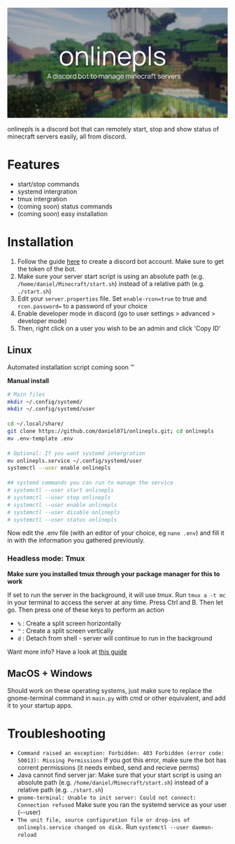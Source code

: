 ![banner](assets/banner.png)

onlinepls is a discord bot that can remotely start, stop and show status of minecraft servers easily, all from discord.

# Features
- start/stop commands
- systemd intergration
- tmux intergration
- (coming soon) status commands
- (coming soon) easy installation

# Installation
1. Follow the guide [here](https://discordpy.readthedocs.io/en/stable/discord.html) to create a discord bot account. Make sure to get the token of the bot.
2. Make sure your server start script is using an absolute path (e.g. `/home/daniel/Minecraft/start.sh`) instead of a relative path (e.g. `./start.sh`)
3. Edit your `server.properties` file. Set `enable-rcon=true` to true and `rcon.password=` to a password of your choice
4. Enable developer mode in discord (go to user settings > advanced > developer mode)
5. Then, right click on a user you wish to be an admin and click 'Copy ID'


## Linux
Automated installation script coming soon ™

**Manual install**
```sh
# Main files
mkdir ~/.config/systemd/
mkdir ~/.config/systemd/user

cd ~/.local/share/
git clone https://github.com/daniel071/onlinepls.git; cd onlinepls
mv .env-template .env

# Optional: If you want systemd intergration
mv onlinepls.service ~/.config/systemd/user
systemctl --user enable onlinepls

## systemd commands you can run to manage the service
# systemctl --user start onlinepls
# systemctl --user stop onlinepls
# systemctl --user enable onlinepls
# systemctl --user disable onlinepls
# systemctl --user status onlinepls
```
Now edit the .env file (with an editor of your choice, eg `nano .env`) and fill it in with the information you gathered previously.

### Headless mode: Tmux

**Make sure you installed tmux through your package manager for this to work**

If set to run the server in the background, it will use *tmux*.
Run `tmux a -t mc` in your terminal to access the server at any time.
Press Ctrl and B. Then let go. Then press one of these keys to perform an action
- `%` : Create a split screen horizontally
- `"` : Create a split screen vertically
- `d` : Detach from shell - server will continue to run in the background

Want more info? Have a look at [this guide](https://www.hamvocke.com/blog/a-quick-and-easy-guide-to-tmux/)

## MacOS + Windows
Should work on these operating systems, just make sure to replace the gnome-terminal command in `main.py` with cmd or other equivalent, and add it to your startup apps.

# Troubleshooting
- `Command raised an exception: Forbidden: 403 Forbidden (error code: 50013): Missing Permissions` If you got this error, make sure the bot has corrent permissions (it needs embed, send and recieve perms)
- Java cannot find server jar: Make sure that your start script is using an absolute path (e.g. `/home/daniel/Minecraft/start.sh`) instead of a relative path (e.g. `./start.sh`)
-  `gnome-terminal: Unable to init server: Could not connect: Connection refused` Make sure you ran the systemd service as your user (--user)
- `The unit file, source configuration file or drop-ins of onlinepls.service changed on disk.` Run `systemctl --user daemon-reload`
